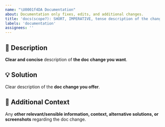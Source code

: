 ```yaml
---
name: "\U0001f4DA Documentation"
about: Documentation only fixes, edits, and additional changes.
title: 'docs(scope?): SHORT, IMPERATIVE, tense description of the change'
labels: 'documentation'
assignees: ''
---
```

<!-- **********************************************************************************************
Hey! 🍻

Please search open and closed doc change requests before submitting a new doc change request.
Existing doc change requests may present your particular change or similar enough
to contribute to that, thus simplify and make the doc change request more clear.
*********************************************************************************************** -->

🚀 Description
---------------------------------------------------------------------------------------------------

**Clear and concise** description of **the doc change you want**.

💡 Solution
---------------------------------------------------------------------------------------------------

Clear description of the **doc change you offer**.

💬 Additional Context
---------------------------------------------------------------------------------------------------

Any **other relevant/sensible information, context, alternative solutions, or screenshots** regarding the doc change.
